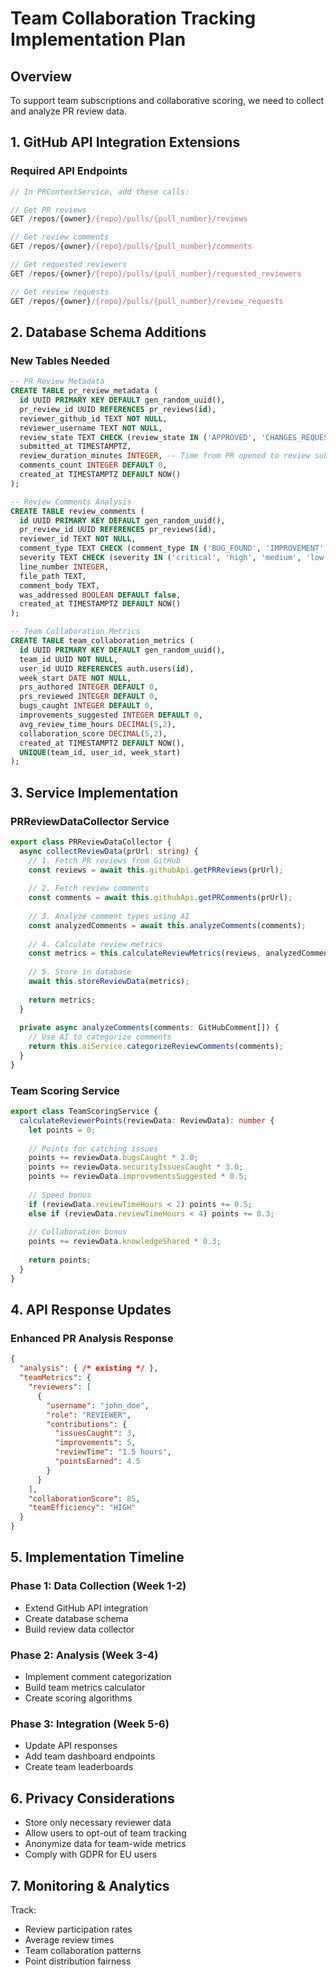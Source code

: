 # Team Collaboration Tracking Implementation Plan

## Overview
To support team subscriptions and collaborative scoring, we need to collect and analyze PR review data.

## 1. GitHub API Integration Extensions

### Required API Endpoints
```javascript
// In PRContextService, add these calls:

// Get PR reviews
GET /repos/{owner}/{repo}/pulls/{pull_number}/reviews

// Get review comments
GET /repos/{owner}/{repo}/pulls/{pull_number}/comments

// Get requested reviewers
GET /repos/{owner}/{repo}/pulls/{pull_number}/requested_reviewers

// Get review requests
GET /repos/{owner}/{repo}/pulls/{pull_number}/review_requests
```

## 2. Database Schema Additions

### New Tables Needed

```sql
-- PR Review Metadata
CREATE TABLE pr_review_metadata (
  id UUID PRIMARY KEY DEFAULT gen_random_uuid(),
  pr_review_id UUID REFERENCES pr_reviews(id),
  reviewer_github_id TEXT NOT NULL,
  reviewer_username TEXT NOT NULL,
  review_state TEXT CHECK (review_state IN ('APPROVED', 'CHANGES_REQUESTED', 'COMMENTED', 'DISMISSED')),
  submitted_at TIMESTAMPTZ,
  review_duration_minutes INTEGER, -- Time from PR opened to review submitted
  comments_count INTEGER DEFAULT 0,
  created_at TIMESTAMPTZ DEFAULT NOW()
);

-- Review Comments Analysis
CREATE TABLE review_comments (
  id UUID PRIMARY KEY DEFAULT gen_random_uuid(),
  pr_review_id UUID REFERENCES pr_reviews(id),
  reviewer_id TEXT NOT NULL,
  comment_type TEXT CHECK (comment_type IN ('BUG_FOUND', 'IMPROVEMENT', 'QUESTION', 'KNOWLEDGE_SHARE', 'SECURITY_ISSUE')),
  severity TEXT CHECK (severity IN ('critical', 'high', 'medium', 'low')),
  line_number INTEGER,
  file_path TEXT,
  comment_body TEXT,
  was_addressed BOOLEAN DEFAULT false,
  created_at TIMESTAMPTZ DEFAULT NOW()
);

-- Team Collaboration Metrics
CREATE TABLE team_collaboration_metrics (
  id UUID PRIMARY KEY DEFAULT gen_random_uuid(),
  team_id UUID NOT NULL,
  user_id UUID REFERENCES auth.users(id),
  week_start DATE NOT NULL,
  prs_authored INTEGER DEFAULT 0,
  prs_reviewed INTEGER DEFAULT 0,
  bugs_caught INTEGER DEFAULT 0,
  improvements_suggested INTEGER DEFAULT 0,
  avg_review_time_hours DECIMAL(5,2),
  collaboration_score DECIMAL(5,2),
  created_at TIMESTAMPTZ DEFAULT NOW(),
  UNIQUE(team_id, user_id, week_start)
);
```

## 3. Service Implementation

### PRReviewDataCollector Service
```typescript
export class PRReviewDataCollector {
  async collectReviewData(prUrl: string) {
    // 1. Fetch PR reviews from GitHub
    const reviews = await this.githubApi.getPRReviews(prUrl);
    
    // 2. Fetch review comments
    const comments = await this.githubApi.getPRComments(prUrl);
    
    // 3. Analyze comment types using AI
    const analyzedComments = await this.analyzeComments(comments);
    
    // 4. Calculate review metrics
    const metrics = this.calculateReviewMetrics(reviews, analyzedComments);
    
    // 5. Store in database
    await this.storeReviewData(metrics);
    
    return metrics;
  }
  
  private async analyzeComments(comments: GitHubComment[]) {
    // Use AI to categorize comments
    return this.aiService.categorizeReviewComments(comments);
  }
}
```

### Team Scoring Service
```typescript
export class TeamScoringService {
  calculateReviewerPoints(reviewData: ReviewData): number {
    let points = 0;
    
    // Points for catching issues
    points += reviewData.bugsCaught * 2.0;
    points += reviewData.securityIssuesCaught * 3.0;
    points += reviewData.improvementsSuggested * 0.5;
    
    // Speed bonus
    if (reviewData.reviewTimeHours < 2) points += 0.5;
    else if (reviewData.reviewTimeHours < 4) points += 0.3;
    
    // Collaboration bonus
    points += reviewData.knowledgeShared * 0.3;
    
    return points;
  }
}
```

## 4. API Response Updates

### Enhanced PR Analysis Response
```json
{
  "analysis": { /* existing */ },
  "teamMetrics": {
    "reviewers": [
      {
        "username": "john_doe",
        "role": "REVIEWER",
        "contributions": {
          "issuesCaught": 3,
          "improvements": 5,
          "reviewTime": "1.5 hours",
          "pointsEarned": 4.5
        }
      }
    ],
    "collaborationScore": 85,
    "teamEfficiency": "HIGH"
  }
}
```

## 5. Implementation Timeline

### Phase 1: Data Collection (Week 1-2)
- Extend GitHub API integration
- Create database schema
- Build review data collector

### Phase 2: Analysis (Week 3-4)
- Implement comment categorization
- Build team metrics calculator
- Create scoring algorithms

### Phase 3: Integration (Week 5-6)
- Update API responses
- Add team dashboard endpoints
- Create team leaderboards

## 6. Privacy Considerations

- Store only necessary reviewer data
- Allow users to opt-out of team tracking
- Anonymize data for team-wide metrics
- Comply with GDPR for EU users

## 7. Monitoring & Analytics

Track:
- Review participation rates
- Average review times
- Team collaboration patterns
- Point distribution fairness